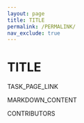 ```yaml
---
layout: page
title: TITLE
permalink: /PERMALINK/
nav_exclude: true
---
```


# TITLE

TASK_PAGE_LINK

MARKDOWN_CONTENT

CONTRIBUTORS
